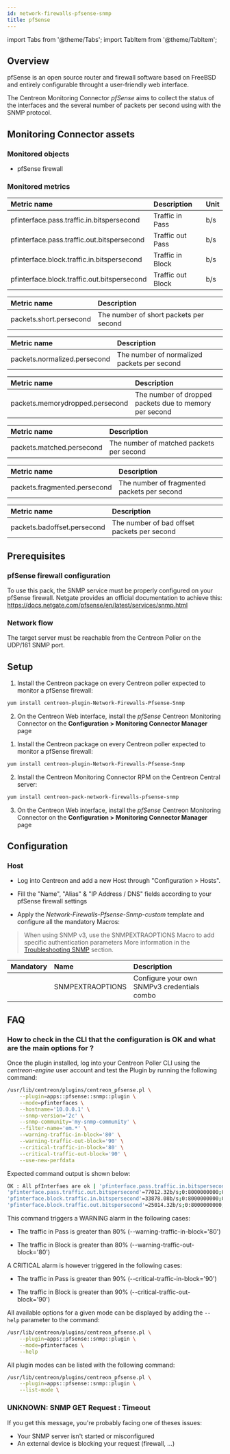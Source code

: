 ```yaml
---
id: network-firewalls-pfsense-snmp
title: pfSense
---
```

import Tabs from '@theme/Tabs';
import TabItem from '@theme/TabItem';


## Overview

pfSense is an open source router and firewall software based on FreeBSD and
entirely configurable throught a user-friendly web interface.

The Centreon Monitoring Connector *pfSense* aims to collect the status of the interfaces 
and the several number of packets per second using with the SNMP protocol.

## Monitoring Connector assets

### Monitored objects

* pfSense firewall

### Monitored metrics

<Tabs groupId="sync">
<TabItem value="Blocked-Packets-Per-Interface" label="Blocked-Packets-Per-Interface">

| Metric name                                 | Description       | Unit    |
|:--------------------------------------------|:------------------|:--------|
| pfinterface.pass.traffic.in.bitspersecond   | Traffic in Pass   | b/s     |
| pfinterface.pass.traffic.out.bitspersecond  | Traffic out Pass  | b/s     |
| pfinterface.block.traffic.in.bitspersecond  | Traffic in Block  | b/s     |
| pfinterface.block.traffic.out.bitspersecond | Traffic out Block | b/s     |

</TabItem>
<TabItem value="Short-Packets" label="Short-Packets">

| Metric name             | Description                            |
|:------------------------|:---------------------------------------|
| packets.short.persecond | The number of short packets per second |

</TabItem>
<TabItem value="Normalize-Packets" label="Normalize-Packets">

| Metric name                  | Description                                  |
|:-----------------------------|:---------------------------------------------|
| packets.normalized.persecond | The number of normalized  packets per second |

</TabItem>
<TabItem value="Memory-Dropped-Packets" label="Memory-Dropped-Packets">

| Metric name                     | Description                                            |
|:--------------------------------|:-------------------------------------------------------|
| packets.memorydropped.persecond | The number of dropped packets due to memory per second |

</TabItem>
<TabItem value="Match-Packets" label="Match-Packets">

| Metric name               | Description                              |
|:--------------------------|:-----------------------------------------|
| packets.matched.persecond | The number of matched packets per second |

</TabItem>
<TabItem value="Fragment-Packets" label="Fragment-Packets">

| Metric name                  | Description                                 |
|:-----------------------------|:--------------------------------------------|
| packets.fragmented.persecond | The number of fragmented packets per second |

</TabItem>
<TabItem value="Bad-Offset-Packets" label="Bad-Offset-Packets">

| Metric name                 | Description                                 |
|:----------------------------|:--------------------------------------------|
| packets.badoffset.persecond | The number of bad offset packets per second |

</TabItem>
</Tabs>

## Prerequisites

### pfSense firewall configuration

To use this pack, the SNMP service must be properly configured on your 
pfSense firewall. Netgate provides an official documentation
to achieve this: https://docs.netgate.com/pfsense/en/latest/services/snmp.html

### Network flow

The target server must be reachable from the Centreon Poller on the UDP/161 SNMP
port.

## Setup

<Tabs groupId="sync">
<TabItem value="Online License" label="Online License">

1. Install the Centreon package on every Centreon poller expected to monitor a pfSense firewall:

```bash
yum install centreon-plugin-Network-Firewalls-Pfsense-Snmp
```

2. On the Centreon Web interface, install the *pfSense* Centreon Monitoring Connector on the **Configuration > Monitoring Connector Manager** page

</TabItem>
<TabItem value="Offline License" label="Offline License">

1. Install the Centreon package on every Centreon poller expected to monitor a pfSense firewall:

```bash
yum install centreon-plugin-Network-Firewalls-Pfsense-Snmp
```

2. Install the Centreon Monitoring Connector RPM on the Centreon Central server:

```bash
yum install centreon-pack-network-firewalls-pfsense-snmp
```

3. On the Centreon Web interface, install the *pfSense* Centreon Monitoring Connector on the **Configuration > Monitoring Connector Manager** page

</TabItem>
</Tabs>

## Configuration

### Host

* Log into Centreon and add a new Host through "Configuration > Hosts".

* Fill the "Name", "Alias" & "IP Address / DNS" fields according to your pfSense firewall settings

* Apply the *Network-Firewalls-Pfsense-Snmp-custom* template and configure all the mandatory Macros:

> When using SNMP v3, use the SNMPEXTRAOPTIONS Macro to add specific authentication parameters 
> More information in the [Troubleshooting SNMP](../getting-started/how-to-guides/troubleshooting-plugins.md#snmpv3-options-mapping) section.

| Mandatory | Name             | Description                                 |
|:----------|:-----------------|:--------------------------------------------|
|           | SNMPEXTRAOPTIONS | Configure your own SNMPv3 credentials combo |

## FAQ

### How to check in the CLI that the configuration is OK and what are the main options for ?

Once the plugin installed, log into your Centreon Poller CLI using the 
*centreon-engine* user account and test the
Plugin by running the following command:

```bash
/usr/lib/centreon/plugins/centreon_pfsense.pl \
    --plugin=apps::pfsense::snmp::plugin \
    --mode=pfinterfaces \
    --hostname='10.0.0.1' \
    --snmp-version='2c' \
    --snmp-community='my-snmp-community' \
    --filter-name='em.*' \
    --warning-traffic-in-block='80' \
    --warning-traffic-out-block='90' \
    --critical-traffic-in-block='80' \
    --critical-traffic-out-block='90' \
    --use-new-perfdata
```

Expected command output is shown below:

```bash
OK : All pfInterfaes are ok | 'pfinterface.pass.traffic.in.bitspersecond'=43978.08b/s;0:8000000000;0:9000000000;0;10000000000
'pfinterface.pass.traffic.out.bitspersecond'=77012.32b/s;0:8000000000;0:9000000000;0;10000000000
'pfinterface.block.traffic.in.bitspersecond'=33878.08b/s;0:8000000000;0:9000000000;0;10000000000
'pfinterface.block.traffic.out.bitspersecond'=25014.32b/s;0:8000000000;0:9000000000;0;10000000000
```

This command triggers a WARNING alarm in the following cases:

* The traffic in Pass is greater than 80% (--warning-traffic-in-block='80')

* The traffic in Block is greater than 80% (--warning-traffic-out-block='80')

A CRITICAL alarm is however triggered in the following cases:

* The traffic in Pass is greater than 90% (--critical-traffic-in-block='90')

* The traffic in Block is greater than 90% (--critical-traffic-out-block='90')

All available options for a given mode can be displayed by adding the 
```--help``` parameter to the command:

```bash
/usr/lib/centreon/plugins/centreon_pfsense.pl \
    --plugin=apps::pfsense::snmp::plugin \
    --mode=pfinterfaces \
    --help
```

All plugin modes can be listed with the following command:

```bash
/usr/lib/centreon/plugins/centreon_pfsense.pl \
    --plugin=apps::pfsense::snmp::plugin \
    --list-mode \
```

### UNKNOWN: SNMP GET Request : Timeout

If you get this message, you're probably facing one of theses issues:

* Your SNMP server isn't started or misconfigured
* An external device is blocking your request (firewall, ...)